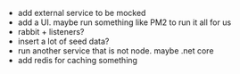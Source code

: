 - add external service to be mocked
- add a UI. maybe run something like PM2 to run it all for us
- rabbit + listeners?
- insert a lot of seed data?
- run another service that is not node. maybe .net core
- add redis for caching something